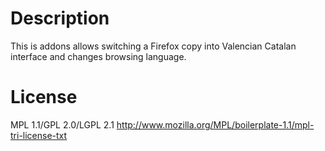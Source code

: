 # Description

This is addons allows switching a Firefox copy into Valencian Catalan interface and changes browsing language.

# License

MPL 1.1/GPL 2.0/LGPL 2.1
http://www.mozilla.org/MPL/boilerplate-1.1/mpl-tri-license-txt
